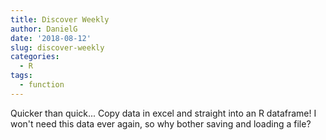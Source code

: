 ```yaml
---
title: Discover Weekly
author: DanielG
date: '2018-08-12'
slug: discover-weekly
categories:
  - R
tags:
  - function
---
```


Quicker than quick...  Copy data in excel and straight into an R dataframe! I won't need this data ever again, so why bother saving and loading a file?